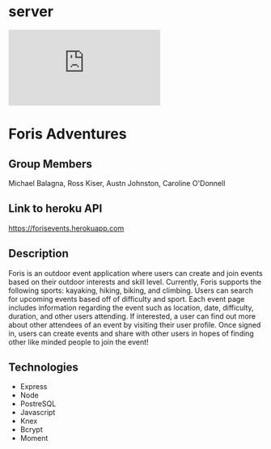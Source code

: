 # server
![ERD](https://www.lucidchart.com/publicSegments/view/2dc90bbe-2be5-4d68-ae6e-20482de2ebc0/image.pdf)

# Foris Adventures

## Group Members
Michael Balagna, Ross Kiser, Austn Johnston, Caroline O'Donnell

## Link to heroku API
https://forisevents.herokuapp.com

## Description
Foris is an outdoor event application where users can create and join events based on their outdoor interests and skill level. Currently, Foris supports the following sports: kayaking, hiking, biking, and climbing. Users can search for upcoming events based off of difficulty and sport. Each event page includes information regarding the event such as location, date, difficulty, duration, and other users attending. If interested, a user can find out more about other attendees of an event by visiting their user profile. Once signed in, users can create events and share with other users in hopes of finding other like minded people to join the event!

## Technologies
* Express
* Node
* PostreSQL
* Javascript
* Knex
* Bcrypt
* Moment
